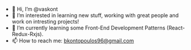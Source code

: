 - 👋 Hi, I’m @vaskont
- 👀 I’m interested in learning new stuff, working with great people and work on intresting projects!
- 🌱 I’m currently learning some Front-End Development Patterns (React-Redux-Rxjs).
- 📫 How to reach me: bkontopoulos96@gmail.com

<!---
vaskont/vaskont is a ✨ special ✨ repository because its `README.md` (this file) appears on your GitHub profile.
You can click the Preview link to take a look at your changes.
--->
